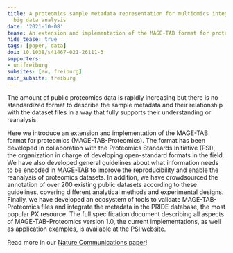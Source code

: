 ```yaml
---
title: A proteomics sample metadata representation for multiomics integration and
  big data analysis
date: '2021-10-08'
tease: An extension and implementation of the MAGE-TAB format for proteomics (MAGE-TAB-Proteomics).
hide_tease: true
tags: [paper, data]
doi: 10.1038/s41467-021-26111-3
supporters:
- unifreiburg
subsites: [eu, freiburg]
main_subsite: freiburg
---
```



The amount of public proteomics data is rapidly increasing but there is no standardized format to describe the sample metadata and
their relationship with the dataset files in a way that fully supports their understanding or reanalysis. 

Here we introduce an extension and implementation of the MAGE-TAB format for proteomics (MAGE-TAB-Proteomics).
The format has been developed in collaboration with the Proteomics Standards Initiative (PSI), the organization
in charge of developing open-standard formats in the field. We have also developed general guidelines about what
information needs to be encoded in MAGE-TAB to improve the reproducibility and enable the reanalysis of proteomics datasets.
In addition, we have crowdsourced the annotation of over 200 existing public datasets according to these guidelines,
covering different analytical methods and experimental designs. Finally, we have developed an ecosystem of tools
to validate MAGE-TAB-Proteomics files and integrate the metadata in the PRIDE database, the most popular PX resource.
The full specification document describing all aspects of MAGE-TAB-Proteomics version 1.0, the current implementations,
as well as application examples, is available at the [PSI website](https://psidev.info/magetab).


Read more in our [Nature Communications paper](https://www.nature.com/articles/s41467-021-26111-3)!

